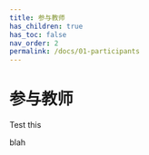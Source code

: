 ```yaml
---
title: 参与教师
has_children: true
has_toc: false
nav_order: 2
permalink: /docs/01-participants
---
```


# 参与教师

Test this


blah
